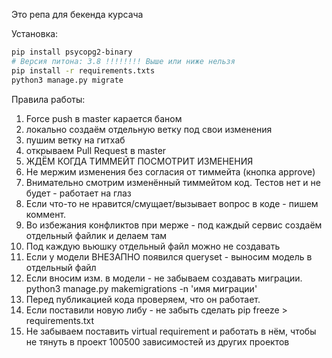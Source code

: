 Это репа для бекенда курсача

Установка:
```bash
pip install psycopg2-binary
# Версия питона: 3.8 !!!!!!!! Выше или ниже нельзя
pip install -r requirements.txts
python3 manage.py migrate
```


Правила работы:

1) Force push в master карается баном
2) локально создаём отдельную ветку под свои изменения
3) пушим ветку на гитхаб
4) открываем Pull Request в master
5) ЖДЁМ КОГДА ТИММЕЙТ ПОСМОТРИТ ИЗМЕНЕНИЯ
6) Не мержим изменения без согласия от тиммейта (кнопка approve)
7) Внимательно смотрим изменённый тиммейтом код. Тестов нет и не будет - работает на глаз
8) Если что-то не нравится/смущает/вызывает вопрос в коде - пишем коммент.
9) Во избежания конфликтов при мерже - под каждый сервис создаём отдельный файлик и делаем там
10) Под каждую вьюшку отдельный файл можно не создавать
11) Если у модели ВНЕЗАПНО появился queryset - выносим модель в отдельный файл
12) Если вносим изм. в модели - не забываем создавать миграции. python3 manage.py makemigrations -n 'имя миграции'
13) Перед публикацией кода проверяем, что он работает.
14) Если поставили новую либу - не забыть сделать pip freeze > requirements.txt
15) Не забываем поставить virtual requirement и работать в нём, чтобы не тянуть в проект 100500 зависимостей из других
    проектов

